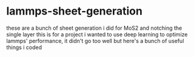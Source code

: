 # lammps-sheet-generation
these are a bunch of sheet generation i did for MoS2 and notching the single layer
this is for a project i wanted to use deep learning to optimize lammps' performance, it didn't go too well but here's a bunch of useful things i coded
